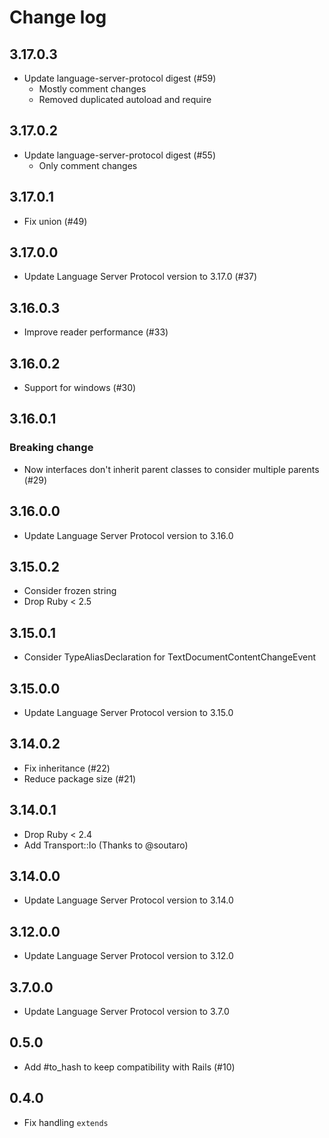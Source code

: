 # Change log

## 3.17.0.3

- Update language-server-protocol digest (#59)
  - Mostly comment changes
  - Removed duplicated autoload and require

## 3.17.0.2

- Update language-server-protocol digest (#55)
  - Only comment changes

## 3.17.0.1

- Fix union (#49)

## 3.17.0.0

- Update Language Server Protocol version to 3.17.0 (#37)

## 3.16.0.3

- Improve reader performance (#33)

## 3.16.0.2

- Support for windows (#30)

## 3.16.0.1

### Breaking change

- Now interfaces don't inherit parent classes to consider multiple parents (#29)

## 3.16.0.0

- Update Language Server Protocol version to 3.16.0

## 3.15.0.2

- Consider frozen string
- Drop Ruby < 2.5

## 3.15.0.1

- Consider TypeAliasDeclaration for TextDocumentContentChangeEvent

## 3.15.0.0

- Update Language Server Protocol version to 3.15.0

## 3.14.0.2

- Fix inheritance (#22)
- Reduce package size (#21)

## 3.14.0.1

- Drop Ruby < 2.4
- Add Transport::Io (Thanks to @soutaro)

## 3.14.0.0

- Update Language Server Protocol version to 3.14.0

## 3.12.0.0

- Update Language Server Protocol version to 3.12.0

## 3.7.0.0

- Update Language Server Protocol version to 3.7.0

## 0.5.0

- Add #to_hash to keep compatibility with Rails (#10)

## 0.4.0

- Fix handling `extends`
